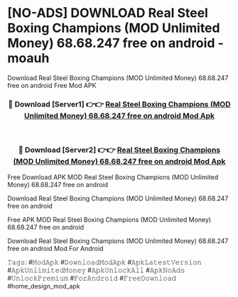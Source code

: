 # [NO-ADS] DOWNLOAD Real Steel Boxing Champions (MOD Unlimited Money) 68.68.247 free on android - moauh
Download Real Steel Boxing Champions (MOD Unlimited Money) 68.68.247 free on android Free Mod APK

<div align="center">
<h3>🔴 Download [Server1] 👉👉 <a href="https://apk-comot.site?title=Real_Steel_Boxing_Champions_(MOD_Unlimited_Money)_68.68.247_free_on_android">Real Steel Boxing Champions (MOD Unlimited Money) 68.68.247 free on android Mod Apk</a></h3><br>

<h3>🔴 Download [Server2] 👉👉 <a href="https://apk-comot.site?title=Real_Steel_Boxing_Champions_(MOD_Unlimited_Money)_68.68.247_free_on_android">Real Steel Boxing Champions (MOD Unlimited Money) 68.68.247 free on android Mod Apk</a></h3>
</div>


Free Download APK MOD Real Steel Boxing Champions (MOD Unlimited Money) 68.68.247 free on android

Download Real Steel Boxing Champions (MOD Unlimited Money) 68.68.247 free on android 

Free APK MOD Real Steel Boxing Champions (MOD Unlimited Money) 68.68.247 free on android 

Download Real Steel Boxing Champions (MOD Unlimited Money) 68.68.247 free on android Mod For Android

𝚃𝚊𝚐𝚜: #𝙼𝚘𝚍𝙰𝚙𝚔 #𝙳𝚘𝚠𝚗𝚕𝚘𝚊𝚍𝙼𝚘𝚍𝙰𝚙𝚔 #𝙰𝚙𝚔𝙻𝚊𝚝𝚎𝚜𝚝𝚅𝚎𝚛𝚜𝚒𝚘𝚗 #𝙰𝚙𝚔𝚄𝚗𝚕𝚒𝚖𝚒𝚝𝚎𝚍𝙼𝚘𝚗𝚎𝚢 #𝙰𝚙𝚔𝚄𝚗𝚕𝚘𝚌𝚔𝙰𝚕𝚕 #𝙰𝚙𝚔𝙽𝚘𝙰𝚍𝚜 #𝚄𝚗𝚕𝚘𝚌𝚔𝙿𝚛𝚎𝚖𝚒𝚞𝚖 #𝙵𝚘𝚛𝙰𝚗𝚍𝚛𝚘𝚒𝚍 #𝙵𝚛𝚎𝚎𝙳𝚘𝚠𝚗𝚕𝚘𝚊𝚍 #home_design_mod_apk